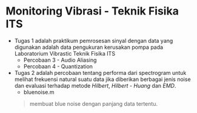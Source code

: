 # Monitoring Vibrasi - Teknik Fisika ITS
+ Tugas 1 adalah praktikum pemrosesan sinyal dengan data yang digunakan adalah data pengukuran kerusakan pompa pada Laboratorium Vibrastic Teknik Fisika ITS
	+ Percobaan 3 - Audio Aliasing
	+ Percobaan 4 - Quantization
+ Tugas 2 adalah percobaan tentang performa dari spectrogram untuk melihat frekuensi natural suatu data jika diberikan berbagai jenis noise dan evaluasi terhadap metode *Hilbert*, *Hilbert - Huang* dan *EMD*.
	+ bluenoise.m
	> membuat blue noise dengan panjang data tertentu.
